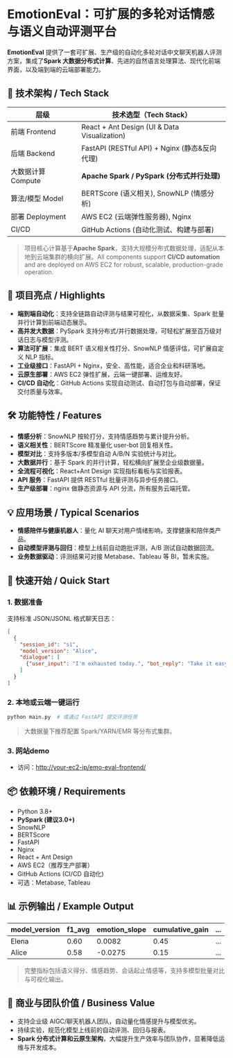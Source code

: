 # EmotionEval：可扩展的多轮对话情感与语义自动评测平台

**EmotionEval** 提供了一套可扩展、生产级的自动化多轮对话中文聊天机器人评测方案，集成了**Spark 大数据分布式计算**、先进的自然语言处理算法、现代化前端界面，以及端到端的云端部署能力。


## 🚀 技术架构 / Tech Stack

| 层级            | 技术选型（Tech Stack）                             |
| ------------- | -------------------------------------------- |
| 前端 Frontend   | React + Ant Design (UI & Data Visualization) |
| 后端 Backend    | FastAPI (RESTful API) + Nginx (静态&反向代理)      |
| 大数据计算 Compute | **Apache Spark / PySpark (分布式并行处理)**         |
| 算法/模型 Model   | BERTScore (语义相关), SnowNLP (情感分析)             |
| 部署 Deployment | AWS EC2 (云端弹性服务器), Nginx                     |
| CI/CD         | GitHub Actions (自动化测试、构建与部署)                 |

> 项目核心计算基于**Apache Spark**，支持大规模分布式数据处理，适配从本地到云端集群的横向扩展。All components support **CI/CD automation** and are deployed on AWS EC2 for robust, scalable, production-grade operation.



## 🌟 项目亮点 / Highlights

* **端到端自动化**：支持全链路自动评测与结果可视化，从数据采集、Spark 批量并行计算到前端动态展示。
* **高并发大数据**：PySpark 支持分布式/并行数据处理，可轻松扩展至百万级对话日志与模型评测。
* **算法可扩展**：集成 BERT 语义相关性打分、SnowNLP 情感评估，可扩展自定义 NLP 指标。
* **工业级接口**：FastAPI + Nginx，安全、高性能，适合企业和科研落地。
* **云原生部署**：AWS EC2 弹性扩展，云端一键部署、运维友好。
* **CI/CD 自动化**：GitHub Actions 实现自动测试、自动打包与自动部署，保证交付质量与效率。



## 🛠️ 功能特性 / Features

* **情感分析**：SnowNLP 按轮打分，支持情感趋势与累计提升分析。
* **语义相关性**：BERTScore 精准量化 user-bot 回复相关性。
* **模型对比**：支持多版本/多模型自动 A/B/N 实验统计与对比。
* **大数据并行**：基于 Spark 的并行计算，轻松横向扩展至企业级数据量。
* **全流程可视化**：React+Ant Design 实现指标看板与实验报表。
* **API 服务**：FastAPI 提供 RESTful 批量评测与异步任务接口。
* **生产级部署**：nginx 做静态资源与 API 分流，所有服务云端托管。


## 💡 应用场景 / Typical Scenarios

* **情感陪伴与健康机器人**：量化 AI 聊天对用户情绪影响，支撑健康和陪伴类产品。
* **自动模型评测与回归**：模型上线前自动跑批评测，A/B 测试自动数据回流。
* **业务数据驱动**：评测结果可对接 Metabase、Tableau 等 BI，暂未实施。


## 🏁 快速开始 / Quick Start

### 1. 数据准备

支持标准 JSON/JSONL 格式聊天日志：

```json
[
  {
    "session_id": "s1",
    "model_version": "Alice",
    "dialogue": [
      {"user_input": "I'm exhausted today.", "bot_reply": "Take it easy, you deserve a break."}
    ]
  }
]
```

### 2. 本地或云端一键运行

```bash
python main.py  # 或通过 FastAPI 提交评测任务
```

> 大数据量下推荐配置 Spark/YARN/EMR 等分布式集群。

### 3. 网站demo

* 访问：[http://your-ec2-ip/emo-eval-frontend/](http://3.128.173.187/emo-eval-frontend/)


## 📦 依赖环境 / Requirements

* Python 3.8+
* **PySpark (建议3.0+)**
* SnowNLP
* BERTScore
* FastAPI
* Nginx
* React + Ant Design
* AWS EC2（推荐生产部署）
* GitHub Actions (CI/CD 自动化)
* 可选：Metabase, Tableau


## 📊 示例输出 / Example Output

| model\_version | f1\_avg | emotion\_slope | cumulative\_gain | ... |
| -------------- | ------- | -------------- | ---------------- | --- |
| Elena          | 0.60    | 0.0082         | 0.45             | ... |
| Alice          | 0.58    | -0.0275        | 0.15             | ... |

> 完整指标包括语义得分、情感趋势、会话起止情感等，支持多模型批量对比与可视化输出。


## 💼 商业与团队价值 / Business Value

* 支持企业级 AIGC/聊天机器人团队，自动量化情感提升与模型优劣。
* 持续实验，规范化模型上线前的自动评测、回归与报表。
* **Spark 分布式计算和云原生架构**，大幅提升生产效率与团队协作，显著降低运维与开发成本。

